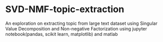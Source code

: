 # SVD-NMF-topic-extraction
An exploration on extracting topic from large text dataset using Singular Value Decomposition and Non-negative Factorization using jupyter notebook(pandas, scikit learn, matplotlib) and matlab
